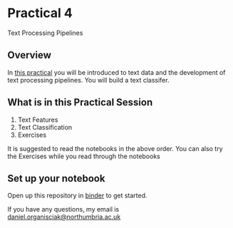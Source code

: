 # Practical 4
Text Processing Pipelines

## Overview
In [this practical](https://github.com/KF5012-AI2020/Practical4) you will be introduced to text data and the development of text processing pipelines. You will build a text classifer.

## What is in this Practical Session
1. Text Features
2. Text Classification
3. Exercises

It is suggested to read the notebooks in the above order. You can also try the Exercises while you read through the notebooks

## Set up your notebook
Open up this repository in [binder](https://mybinder.org/v2/gh/KF5012-AI2020/Practical4/master) to get started.

If you have any questions, my email is daniel.organisciak@northumbria.ac.uk
